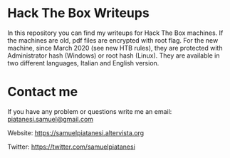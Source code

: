 # Hack The Box Writeups
In this repository you can find my writeups for Hack The Box machines.
If the machines are old, pdf files are encrypted with root flag. For the new machine, since March 2020 (see new HTB rules), they are protected with Administrator hash (Windows) or root hash (Linux).
They are available in two different languages, Italian and English version.

# Contact me
If you have any problem or questions write me an email: piatanesi.samuel@gmail.com

Website: https://samuelpiatanesi.altervista.org

Twitter: https://twitter.com/samuelpiatanesi
